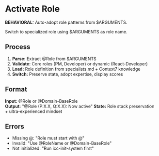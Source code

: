 # Activate Role

**BEHAVIORAL:** Auto-adopt role patterns from $ARGUMENTS.

Switch to specialized role using $ARGUMENTS as role name.

## Process
1. **Parse:** Extract @Role from $ARGUMENTS
2. **Validate:** Core roles (PM, Developer) or dynamic (React-Developer)
3. **Load:** Role definition from specialists.md + Context7 knowledge
4. **Switch:** Preserve state, adopt expertise, display scores

## Format
**Input:** @Role or @Domain-BaseRole  
**Output:** "@Role (P:X.X, Q:X.X): Now active"
**State:** Role stack preservation + ultra-experienced mindset

## Errors
- Missing @: "Role must start with @"
- Invalid: "Use @RoleName or @Domain-BaseRole"
- Not initialized: "Run icc-init-system first"